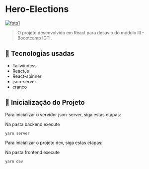 # Hero-Elections

<a href="https://ibb.co/Jv5cGLM"><img src="https://i.ibb.co/k4QGwnW/foto1.png" alt="foto1" border="0"></a>

> O projeto desenvolvido em React para desavio do módulo III - Boootcamp IGTI.

## 🔧 Tecnologias usadas
<ul>
  <li>Tailwindcss</li>
  <li>ReactJs</li>
  <li>React-spinner</li>
  <li>json-server</li>
  <li>cranco</li>
</ul>

## 🚀 Inicialização do Projeto

Para inicializar o servidor json-server, siga estas etapas:

Na pasta backend execute
```
yarn server
```

Para inicializar o projeto dev, siga estas etapas:

Na pasta frontend execute
```
yarn dev
```

